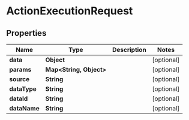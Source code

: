 

# ActionExecutionRequest


## Properties

| Name | Type | Description | Notes |
|------------ | ------------- | ------------- | -------------|
|**data** | **Object** |  |  [optional] |
|**params** | **Map&lt;String, Object&gt;** |  |  [optional] |
|**source** | **String** |  |  [optional] |
|**dataType** | **String** |  |  [optional] |
|**dataId** | **String** |  |  [optional] |
|**dataName** | **String** |  |  [optional] |



